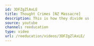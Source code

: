 ```yaml
---
id: 3DFZgZlAxLE
title: Thought Crimes [NZ Massacre]
description: This is how they divide us
source: youtube
channel: reeducation
type: video
url: /reeducation/videos/3DFZgZlAxLE/
---
```

